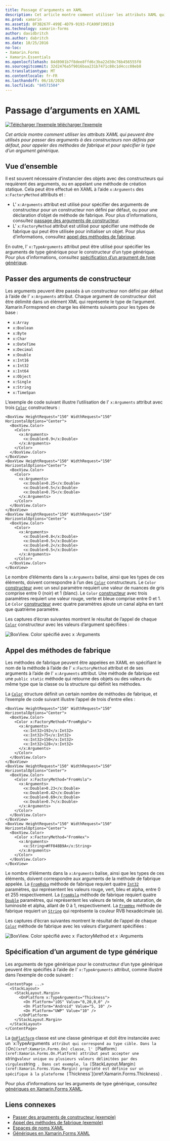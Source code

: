 ```yaml
---
title: Passage d’arguments en XAML
description: Cet article montre comment utiliser les attributs XAML qui peuvent être utilisés pour passer des arguments à des constructeurs non définis par défaut, pour appeler des méthodes de fabrique et pour spécifier le type d’un argument générique.
ms.prod: xamarin
ms.assetid: 8F3B267F-499E-4D79-9193-FCA99F199519
ms.technology: xamarin-forms
author: davidbritch
ms.author: dabritch
ms.date: 10/25/2016
no-loc:
- Xamarin.Forms
- Xamarin.Essentials
ms.openlocfilehash: 84d8901b7f8dee8ffd6c3ba22d30c76b456555f0
ms.sourcegitcommit: 32d2476a5f9016baa231b7471c88c1d4ccc08eb8
ms.translationtype: MT
ms.contentlocale: fr-FR
ms.lasthandoff: 06/18/2020
ms.locfileid: "84571504"
---
```

# <a name="passing-arguments-in-xaml"></a>Passage d’arguments en XAML

[![Télécharger ](~/media/shared/download.png) l’exemple télécharger l’exemple](https://docs.microsoft.com/samples/xamarin/xamarin-forms-samples/xaml-passingconstructorarguments)

_Cet article montre comment utiliser les attributs XAML qui peuvent être utilisés pour passer des arguments à des constructeurs non définis par défaut, pour appeler des méthodes de fabrique et pour spécifier le type d’un argument générique._

## <a name="overview"></a>Vue d’ensemble

Il est souvent nécessaire d’instancier des objets avec des constructeurs qui requièrent des arguments, ou en appelant une méthode de création statique. Cela peut être effectué en XAML à l’aide `x:Arguments` des `x:FactoryMethod` attributs et :

- L' `x:Arguments` attribut est utilisé pour spécifier des arguments de constructeur pour un constructeur non défini par défaut, ou pour une déclaration d’objet de méthode de fabrique. Pour plus d’informations, consultez [passage des arguments de constructeur](#passing-constructor-arguments).
- L' `x:FactoryMethod` attribut est utilisé pour spécifier une méthode de fabrique qui peut être utilisée pour initialiser un objet. Pour plus d’informations, consultez [appel des méthodes de fabrique](#calling-factory-methods).

En outre, l' `x:TypeArguments` attribut peut être utilisé pour spécifier les arguments de type générique pour le constructeur d’un type générique. Pour plus d’informations, consultez [spécification d’un argument de type générique](#specifying-a-generic-type-argument).

## <a name="passing-constructor-arguments"></a>Passer des arguments de constructeur

Les arguments peuvent être passés à un constructeur non défini par défaut à l’aide de l' `x:Arguments` attribut. Chaque argument de constructeur doit être délimité dans un élément XML qui représente le type de l’argument. Xamarin.Formsprend en charge les éléments suivants pour les types de base :

- `x:Array`
- `x:Boolean`
- `x:Byte`
- `x:Char`
- `x:DateTime`
- `x:Decimal`
- `x:Double`
- `x:Int16`
- `x:Int32`
- `x:Int64`
- `x:Object`
- `x:Single`
- `x:String`
- `x:TimeSpan`

L’exemple de code suivant illustre l’utilisation de l' `x:Arguments` attribut avec trois [`Color`](xref:Xamarin.Forms.Color) constructeurs :

```xaml
<BoxView HeightRequest="150" WidthRequest="150" HorizontalOptions="Center">
  <BoxView.Color>
    <Color>
      <x:Arguments>
        <x:Double>0.9</x:Double>
      </x:Arguments>
    </Color>
  </BoxView.Color>
</BoxView>
<BoxView HeightRequest="150" WidthRequest="150" HorizontalOptions="Center">
  <BoxView.Color>
    <Color>
      <x:Arguments>
        <x:Double>0.25</x:Double>
        <x:Double>0.5</x:Double>
        <x:Double>0.75</x:Double>
      </x:Arguments>
    </Color>
  </BoxView.Color>
</BoxView>
<BoxView HeightRequest="150" WidthRequest="150" HorizontalOptions="Center">
  <BoxView.Color>
    <Color>
      <x:Arguments>
        <x:Double>0.8</x:Double>
        <x:Double>0.5</x:Double>
        <x:Double>0.2</x:Double>
        <x:Double>0.5</x:Double>
      </x:Arguments>
    </Color>
  </BoxView.Color>
</BoxView>
```

Le nombre d’éléments dans la `x:Arguments` balise, ainsi que les types de ces éléments, doivent correspondre à l’un des [`Color`](xref:Xamarin.Forms.Color) constructeurs. Le `Color` [constructeur](xref:Xamarin.Forms.Color.%23ctor(System.Double)) avec un seul paramètre requiert une valeur de nuances de gris comprise entre 0 (noir) et 1 (blanc). Le `Color` [constructeur](xref:Xamarin.Forms.Color.%23ctor(System.Double,System.Double,System.Double)) avec trois paramètres requiert une valeur rouge, verte et bleue comprise entre 0 et 1. Le `Color` [constructeur](xref:Xamarin.Forms.Color.%23ctor(System.Double,System.Double,System.Double,System.Double)) avec quatre paramètres ajoute un canal alpha en tant que quatrième paramètre.

Les captures d’écran suivantes montrent le résultat de l’appel de chaque [`Color`](xref:Xamarin.Forms.Color) constructeur avec les valeurs d’argument spécifiées :

![BoxView. Color spécifié avec x :Arguments](passing-arguments-images/passing-arguments.png)

## <a name="calling-factory-methods"></a>Appel des méthodes de fabrique

Les méthodes de fabrique peuvent être appelées en XAML en spécifiant le nom de la méthode à l’aide de l' `x:FactoryMethod` attribut et de ses arguments à l’aide de l' `x:Arguments` attribut. Une méthode de fabrique est une `public static` méthode qui retourne des objets ou des valeurs du même type que la classe ou la structure qui définit les méthodes.

La [`Color`](xref:Xamarin.Forms.Color) structure définit un certain nombre de méthodes de fabrique, et l’exemple de code suivant illustre l’appel de trois d’entre elles :

```xaml
<BoxView HeightRequest="150" WidthRequest="150" HorizontalOptions="Center">
  <BoxView.Color>
    <Color x:FactoryMethod="FromRgba">
      <x:Arguments>
        <x:Int32>192</x:Int32>
        <x:Int32>75</x:Int32>
        <x:Int32>150</x:Int32>                        
        <x:Int32>128</x:Int32>
      </x:Arguments>
    </Color>
  </BoxView.Color>
</BoxView>
<BoxView HeightRequest="150" WidthRequest="150" HorizontalOptions="Center">
  <BoxView.Color>
    <Color x:FactoryMethod="FromHsla">
      <x:Arguments>
        <x:Double>0.23</x:Double>
        <x:Double>0.42</x:Double>
        <x:Double>0.69</x:Double>
        <x:Double>0.7</x:Double>
      </x:Arguments>
    </Color>
  </BoxView.Color>
</BoxView>
<BoxView HeightRequest="150" WidthRequest="150" HorizontalOptions="Center">
  <BoxView.Color>
    <Color x:FactoryMethod="FromHex">
      <x:Arguments>
        <x:String>#FF048B9A</x:String>
      </x:Arguments>
    </Color>
  </BoxView.Color>
</BoxView>
```

Le nombre d’éléments dans la `x:Arguments` balise, ainsi que les types de ces éléments, doivent correspondre aux arguments de la méthode de fabrique appelée. La [`FromRgba`](xref:Xamarin.Forms.Color.FromRgba(System.Int32,System.Int32,System.Int32,System.Int32)) méthode de fabrique requiert quatre [`Int32`](https://docs.microsoft.com/dotnet/api/system.int32) paramètres, qui représentent les valeurs rouge, vert, bleu et alpha, entre 0 et 255 respectivement. La [`FromHsla`](xref:Xamarin.Forms.Color.FromHsla(System.Double,System.Double,System.Double,System.Double)) méthode de fabrique requiert quatre [`Double`](https://docs.microsoft.com/dotnet/api/system.double) paramètres, qui représentent les valeurs de teinte, de saturation, de luminosité et alpha, allant de 0 à 1, respectivement. La [`FromHex`](xref:Xamarin.Forms.Color.FromHex(System.String)) méthode de fabrique requiert un [`String`](https://docs.microsoft.com/dotnet/api/system.string) qui représente la couleur RVB hexadécimale (a).

Les captures d’écran suivantes montrent le résultat de l’appel de chaque [`Color`](xref:Xamarin.Forms.Color) méthode de fabrique avec les valeurs d’argument spécifiées :

![BoxView. Color spécifié avec x :FactoryMethod et x :Arguments](passing-arguments-images/factory-methods.png)

## <a name="specifying-a-generic-type-argument"></a>Spécification d’un argument de type générique

Les arguments de type générique pour le constructeur d’un type générique peuvent être spécifiés à l’aide de l' `x:TypeArguments` attribut, comme illustré dans l’exemple de code suivant :

```xaml
<ContentPage ...>
  <StackLayout>
    <StackLayout.Margin>
      <OnPlatform x:TypeArguments="Thickness">
        <On Platform="iOS" Value="0,20,0,0" />
        <On Platform="Android" Value="5, 10" />
        <On Platform="UWP" Value="10" />
      </OnPlatform>
    </StackLayout.Margin>
  </StackLayout>
</ContentPage>
```

La [`OnPlatform`](xref:Xamarin.Forms.OnPlatform`1) classe est une classe générique et doit être instanciée avec un `x:TypeArguments` attribut qui correspond au type cible. Dans la [`On`](xref:Xamarin.Forms.On) classe, l' [`Platform`](xref:Xamarin.Forms.On.Platform) attribut peut accepter une `string` valeur unique ou plusieurs valeurs délimitées par des virgules `string` . Dans cet exemple, la [`StackLayout.Margin`](xref:Xamarin.Forms.View.Margin) propriété est définie sur un spécifique à la plateforme [`Thickness`](xref:Xamarin.Forms.Thickness) .

Pour plus d’informations sur les arguments de type générique, consultez [génériques en Xamarin.Forms XAML](generics.md).

## <a name="related-links"></a>Liens connexes

- [Passer des arguments de constructeur (exemple)](https://docs.microsoft.com/samples/xamarin/xamarin-forms-samples/xaml-passingconstructorarguments)
- [Appel des méthodes de fabrique (exemple)](https://docs.microsoft.com/samples/xamarin/xamarin-forms-samples/xaml-callingfactorymethods)
- [Espaces de noms XAML](~/xamarin-forms/xaml/namespaces.md)
- [Génériques en Xamarin.Forms XAML](generics.md)
